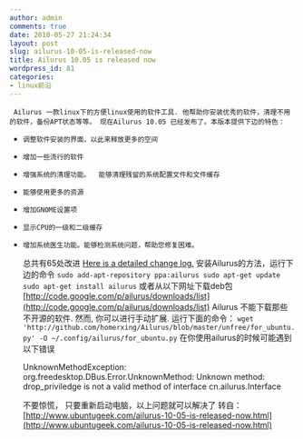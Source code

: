 ```yaml
---
author: admin
comments: true
date: 2010-05-27 21:24:34
layout: post
slug: ailurus-10-05-is-released-now
title: Ailurus 10.05 is released now
wordpress_id: 81
categories:
- linux前沿
---
```



	 Ailurus 一款linux下的方便linux使用的软件工具. 他帮助你安装优秀的软件，清理不用的软件，备份APT状态等等。 现在Ailurus 10.05 已经发布了。本版本提供下边的特色：






	
  * 
		调整软件安装的界面，以此来释放更多的空间
	

	
  * 
		增加一些流行的软件
	

	
  * 
		增强系统的清理功能。  能够清理残留的系统配置文件和文件缓存
	

	
  * 
		能够使用更多的资源
	

	
  * 
		增加GNOME设置项
	

	
  * 
		显示CPU的一级和二级缓存
	

	
  * 
		增加系统医生功能。能够检测系统问题，帮助您修复困难。
	





	 总共有65处改进 [Here is a detailed change log.](http://github.com/homerxing/Ailurus/raw/master/ChangeLog) 安装Ailurus的方法，运行下边的命令 `sudo add-apt-repository ppa:ailurus sudo apt-get update sudo apt-get install ailurus` 或者从以下网址下载deb包[http://code.google.com/p/ailurus/downloads/list](http://code.google.com/p/ailurus/downloads/list) Ailurus 不能下载那些不开源的软件. 然而, 你可以进行手动扩展. 运行下面的命令： `wget 'http://github.com/homerxing/Ailurus/blob/master/unfree/for_ubuntu.py' -O ~/.config/ailurus/for_ubuntu.py` 在你使用ailurus的时候可能遇到以下错误




    
    UnknownMethodException: org.freedesktop.DBus.Error.UnknownMethod: Unknown method: drop_priviledge is not a valid method of interface cn.ailurus.Interface





	 不要惊慌， 只要重新启动电脑，以上问题就可以解决了 转自：[http://www.ubuntugeek.com/ailurus-10-05-is-released-now.html](http://www.ubuntugeek.com/ailurus-10-05-is-released-now.html)




